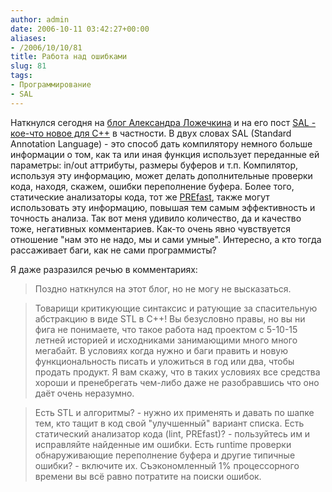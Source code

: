 ```yaml
---
author: admin
date: 2006-10-11 03:42:27+00:00
aliases:
- /2006/10/10/81
title: Работа над ошибками
slug: 81
tags:
- Программирование
- SAL
---
```


Наткнулся сегодня на [блог Александра Ложечкина](http://blogs.gotdotnet.ru/personal/allo/default.aspx) и на его пост [SAL - кое-что новое для С++](http://blogs.gotdotnet.ru/personal/allo/PermaLink.aspx?guid=c4109f02-87fc-421d-b322-34b2f7ce4719) в частности. В двух словах SAL (Standard Annotation Language) - это способ дать компилятору немного больше информации о том, как та или иная функция использует переданные ей параметры: in/out аттрибуты, размеры буферов и т.п. Компилятор, используя эту информацию, может делать дополнительные проверки кода, находя, скажем, ошибки переполнение буфера. Более того, статические анализаторы кода, тот же [PREfast](http://www.microsoft.com/whdc/devtools/tools/PREfast.mspx), также могут использовать эту информацию, повышая тем самым эффективность и точность анализа. Так вот меня удивило количество, да и качество тоже, негативных комментариев. Как-то очень явно чувствуется отношение "нам это не надо, мы и сами умные". Интересно, а кто тогда рассаживает баги, как не сами программисты?

Я даже разразился речью в комментариях:

> Поздно наткнулся на этот блог, но не могу не высказаться.

> Товарищи критикующие синтаксис и ратующие за спасительную абстракцию в виде STL в C++! Вы безусловно правы, но вы ни фига не понимаете, что такое работа над проектом с 5-10-15 летней историей и исходниками занимающими много много мегабайт. В условиях когда нужно и баги править и новую функциональность писать и уложиться в год или два, чтобы продать продукт. Я вам скажу, что в таких условиях все средства хороши и пренебрегать чем-либо даже не разобравшись что оно даёт очень неразумно. 

> Есть STL и алгоритмы? - нужно их применять и давать по шапке тем, кто тащит в код свой "улучшенный" вариант списка. Есть статический анализатор кода (lint, PREfast)? - пользуйтесь им и исправляйте найденные им ошибки. Есть runtime проверки обнаруживающие переполнение буфера и другие типичные ошибки? - включите их. Съэкономленный 1% процессорного времени вы всё равно потратите на поиски ошибок.
